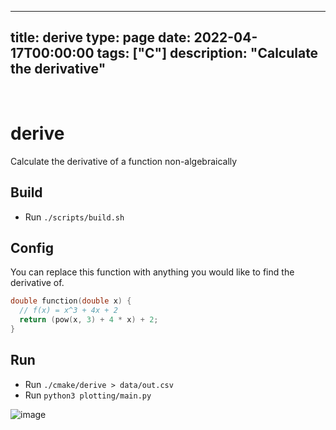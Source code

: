 
---
title: derive
type: page
date: 2022-04-17T00:00:00
tags: ["C"]
description: "Calculate the derivative"
---


<br>

# derive
Calculate the derivative of a function non-algebraically

## Build
- Run `./scripts/build.sh`

## Config
You can replace this function with anything you would like to find the derivative of.
```c
double function(double x) {
  // f(x) = x^3 + 4x + 2
  return (pow(x, 3) + 4 * x) + 2;
}
```

## Run
- Run `./cmake/derive > data/out.csv`
- Run `python3 plotting/main.py`

![image](data/Figure_1.png)
